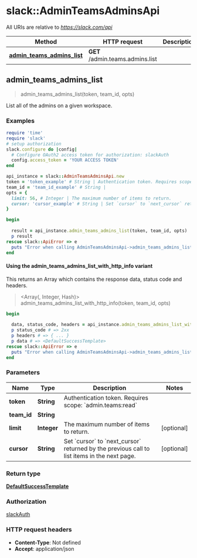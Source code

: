 # slack::AdminTeamsAdminsApi

All URIs are relative to *https://slack.com/api*

| Method | HTTP request | Description |
| ------ | ------------ | ----------- |
| [**admin_teams_admins_list**](AdminTeamsAdminsApi.md#admin_teams_admins_list) | **GET** /admin.teams.admins.list |  |


## admin_teams_admins_list

> <DefaultSuccessTemplate> admin_teams_admins_list(token, team_id, opts)



List all of the admins on a given workspace.

### Examples

```ruby
require 'time'
require 'slack'
# setup authorization
slack.configure do |config|
  # Configure OAuth2 access token for authorization: slackAuth
  config.access_token = 'YOUR ACCESS TOKEN'
end

api_instance = slack::AdminTeamsAdminsApi.new
token = 'token_example' # String | Authentication token. Requires scope: `admin.teams:read`
team_id = 'team_id_example' # String | 
opts = {
  limit: 56, # Integer | The maximum number of items to return.
  cursor: 'cursor_example' # String | Set `cursor` to `next_cursor` returned by the previous call to list items in the next page.
}

begin
  
  result = api_instance.admin_teams_admins_list(token, team_id, opts)
  p result
rescue slack::ApiError => e
  puts "Error when calling AdminTeamsAdminsApi->admin_teams_admins_list: #{e}"
end
```

#### Using the admin_teams_admins_list_with_http_info variant

This returns an Array which contains the response data, status code and headers.

> <Array(<DefaultSuccessTemplate>, Integer, Hash)> admin_teams_admins_list_with_http_info(token, team_id, opts)

```ruby
begin
  
  data, status_code, headers = api_instance.admin_teams_admins_list_with_http_info(token, team_id, opts)
  p status_code # => 2xx
  p headers # => { ... }
  p data # => <DefaultSuccessTemplate>
rescue slack::ApiError => e
  puts "Error when calling AdminTeamsAdminsApi->admin_teams_admins_list_with_http_info: #{e}"
end
```

### Parameters

| Name | Type | Description | Notes |
| ---- | ---- | ----------- | ----- |
| **token** | **String** | Authentication token. Requires scope: &#x60;admin.teams:read&#x60; |  |
| **team_id** | **String** |  |  |
| **limit** | **Integer** | The maximum number of items to return. | [optional] |
| **cursor** | **String** | Set &#x60;cursor&#x60; to &#x60;next_cursor&#x60; returned by the previous call to list items in the next page. | [optional] |

### Return type

[**DefaultSuccessTemplate**](DefaultSuccessTemplate.md)

### Authorization

[slackAuth](../README.md#slackAuth)

### HTTP request headers

- **Content-Type**: Not defined
- **Accept**: application/json

